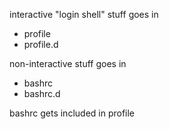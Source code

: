 
interactive "login shell" stuff goes in

- profile
- profile.d


non-interactive stuff goes in

- bashrc
- bashrc.d


bashrc gets included in profile

